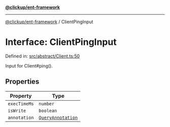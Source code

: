 [**@clickup/ent-framework**](../README.md)

***

[@clickup/ent-framework](../globals.md) / ClientPingInput

# Interface: ClientPingInput

Defined in: [src/abstract/Client.ts:50](https://github.com/clickup/ent-framework/blob/master/src/abstract/Client.ts#L50)

Input for Client#ping().

## Properties

| Property | Type |
| ------ | ------ |
| <a id="exectimems"></a> `execTimeMs` | `number` |
| <a id="iswrite"></a> `isWrite` | `boolean` |
| <a id="annotation"></a> `annotation` | [`QueryAnnotation`](QueryAnnotation.md) |
